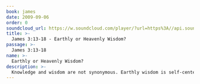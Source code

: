 ```yaml
---
book: james
date: 2009-09-06
order: 0
soundcloud_url: https://w.soundcloud.com/player/?url=https%3A//api.soundcloud.com/tracks/
title: >-
  James 3:13-18 - Earthly or Heavenly Wisdom?
passage: >-
  James 3:13-18
name: >-
  Earthly or Heavenly Wisdom?
description: >-
  Knowledge and wisdom are not synonymous. Earthly wisdom is self-centered while heavenly wisdom is God-centered. The keys to having heavenly wisdom involve a Person and actions. Find out what the specific keys are.
---
```


